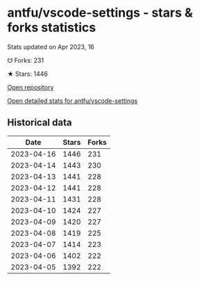 # antfu/vscode-settings - stars & forks statistics

Stats updated on Apr 2023, 16

☋ Forks: 231

★ Stars: 1446

[Open repository](https://github.com/antfu/vscode-settings)

[Open detailed stats for antfu/vscode-settings](https://reviewgithub.com/rep/antfu/vscode-settings)

## Historical data
| Date | Stars | Forks |
|------|-------|-------|
| 2023-04-16 | 1446 | 231 | 
| 2023-04-14 | 1443 | 230 | 
| 2023-04-13 | 1441 | 228 | 
| 2023-04-12 | 1441 | 228 | 
| 2023-04-11 | 1431 | 228 | 
| 2023-04-10 | 1424 | 227 | 
| 2023-04-09 | 1420 | 227 | 
| 2023-04-08 | 1419 | 225 | 
| 2023-04-07 | 1414 | 223 | 
| 2023-04-06 | 1402 | 222 | 
| 2023-04-05 | 1392 | 222 | 

